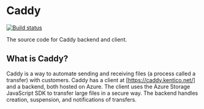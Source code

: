 # Caddy

[![Build status](https://ci.appveyor.com/api/projects/status/tl95fkw53i6vpqd9/branch/master?svg=true)](https://ci.appveyor.com/project/yuriys-kentico/consultingtransfers)

The source code for Caddy backend and client.

## What is Caddy?

Caddy is a way to automate sending and receiving files (a process called a transfer) with customers. Caddy has a client at [https://caddy.kentico.net/] and a backend, both hosted on Azure. The client uses the Azure Storage JavaScript SDK to transfer large files in a secure way. The backend handles creation, suspension, and notifications of transfers.
